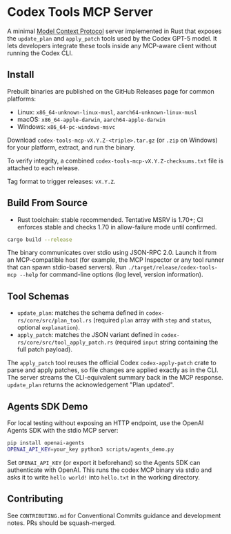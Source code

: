 # Codex Tools MCP Server

A minimal [Model Context Protocol](https://modelcontextprotocol.io/) server implemented in Rust that exposes the `update_plan` and `apply_patch` tools used by the Codex GPT-5 model. It lets developers integrate these tools inside any MCP-aware client without running the Codex CLI.

## Install
Prebuilt binaries are published on the GitHub Releases page for common platforms:

- Linux: `x86_64-unknown-linux-musl`, `aarch64-unknown-linux-musl`
- macOS: `x86_64-apple-darwin`, `aarch64-apple-darwin`
- Windows: `x86_64-pc-windows-msvc`

Download `codex-tools-mcp-vX.Y.Z-<triple>.tar.gz` (or `.zip` on Windows) for your platform, extract, and run the binary.

To verify integrity, a combined `codex-tools-mcp-vX.Y.Z-checksums.txt` file is attached to each release.

Tag format to trigger releases: `vX.Y.Z`.

## Build From Source
- Rust toolchain: stable recommended. Tentative MSRV is 1.70+; CI enforces stable and checks 1.70 in allow-failure mode until confirmed.

```bash
cargo build --release
```

The binary communicates over stdio using JSON-RPC 2.0. Launch it from an MCP-compatible host (for example, the MCP Inspector or any tool runner that can spawn stdio-based servers). Run `./target/release/codex-tools-mcp --help` for command-line options (log level, version information).

## Tool Schemas

- `update_plan`: matches the schema defined in `codex-rs/core/src/plan_tool.rs` (required `plan` array with `step` and `status`, optional `explanation`).
- `apply_patch`: matches the JSON variant defined in `codex-rs/core/src/tool_apply_patch.rs` (required `input` string containing the full patch payload).

The `apply_patch` tool reuses the official Codex `codex-apply-patch` crate to parse and apply patches, so file changes are applied exactly as in the CLI. The server streams the CLI-equivalent summary back in the MCP response. `update_plan` returns the acknowledgement "Plan updated".

## Agents SDK Demo

For local testing without exposing an HTTP endpoint, use the OpenAI Agents SDK with the stdio MCP server:

```bash
pip install openai-agents
OPENAI_API_KEY=your_key python3 scripts/agents_demo.py
```

Set `OPENAI_API_KEY` (or export it beforehand) so the Agents SDK can authenticate with OpenAI. This runs the codex MCP binary via stdio and asks it to write `hello world!` into `hello.txt` in the working directory.

## Contributing
See `CONTRIBUTING.md` for Conventional Commits guidance and development notes. PRs should be squash-merged.
